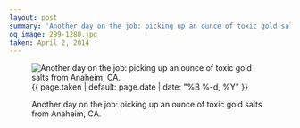 ```yaml
---
layout: post
summary: 'Another day on the job: picking up an ounce of toxic gold salts from Anaheim, CA.'
og_image: 299-1280.jpg
taken: April 2, 2014
---
```


<figure class="post">
 <img alt="Another day on the job: picking up an ounce of toxic gold salts from Anaheim, CA." sizes="(min-width: 700px) 50vw, calc(100vw - 2rem)" src="{{ site.assets_url }}/299-640.jpg" srcset="{{ site.assets_url }}/299-1280.jpg 1280w, {{ site.assets_url }}/299-960.jpg 960w, {{ site.assets_url }}/299-640.jpg 640w, {{ site.assets_url }}/299-320.jpg 320w"/>
 <figcaption>
  <time>
   {{ page.taken | default: page.date | date: "%B %-d, %Y" }}
  </time>
  <p>
   Another day on the job: picking up an ounce of toxic gold salts from Anaheim, CA.
  </p>
 </figcaption>
</figure>
